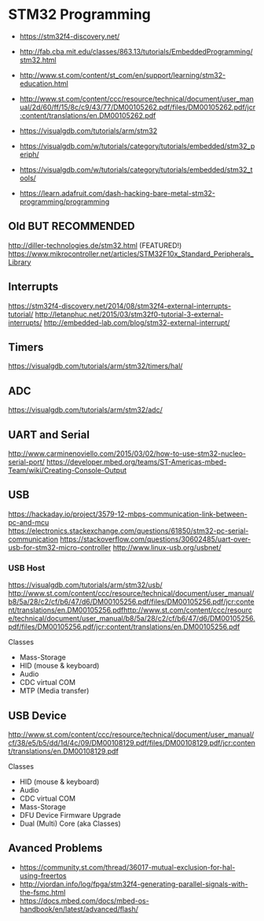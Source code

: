 # STM32 Programming

* https://stm32f4-discovery.net/
* http://fab.cba.mit.edu/classes/863.13/tutorials/EmbeddedProgramming/stm32.html
* http://www.st.com/content/st_com/en/support/learning/stm32-education.html

* http://www.st.com/content/ccc/resource/technical/document/user_manual/2d/60/ff/15/8c/c9/43/77/DM00105262.pdf/files/DM00105262.pdf/jcr:content/translations/en.DM00105262.pdf

* https://visualgdb.com/tutorials/arm/stm32
* https://visualgdb.com/w/tutorials/category/tutorials/embedded/stm32_periph/
* https://visualgdb.com/w/tutorials/category/tutorials/embedded/stm32_tools/

* https://learn.adafruit.com/dash-hacking-bare-metal-stm32-programming/programming

## Old BUT RECOMMENDED

http://diller-technologies.de/stm32.html (FEATURED!)
https://www.mikrocontroller.net/articles/STM32F10x_Standard_Peripherals_Library

## Interrupts

https://stm32f4-discovery.net/2014/08/stm32f4-external-interrupts-tutorial/
http://letanphuc.net/2015/03/stm32f0-tutorial-3-external-interrupts/
http://embedded-lab.com/blog/stm32-external-interrupt/

## Timers

https://visualgdb.com/tutorials/arm/stm32/timers/hal/

## ADC

https://visualgdb.com/tutorials/arm/stm32/adc/

## UART and Serial

http://www.carminenoviello.com/2015/03/02/how-to-use-stm32-nucleo-serial-port/
https://developer.mbed.org/teams/ST-Americas-mbed-Team/wiki/Creating-Console-Output

## USB

https://hackaday.io/project/3579-12-mbps-communication-link-between-pc-and-mcu
https://electronics.stackexchange.com/questions/61850/stm32-pc-serial-communication
https://stackoverflow.com/questions/30602485/uart-over-usb-for-stm32-micro-controller
http://www.linux-usb.org/usbnet/

### USB Host

https://visualgdb.com/tutorials/arm/stm32/usb/
http://www.st.com/content/ccc/resource/technical/document/user_manual/b8/5a/28/c2/cf/b6/47/d6/DM00105256.pdf/files/DM00105256.pdf/jcr:content/translations/en.DM00105256.pdfhttp://www.st.com/content/ccc/resource/technical/document/user_manual/b8/5a/28/c2/cf/b6/47/d6/DM00105256.pdf/files/DM00105256.pdf/jcr:content/translations/en.DM00105256.pdf

Classes
* Mass-Storage
* HID (mouse & keyboard)
* Audio
* CDC virtual COM
* MTP (Media transfer)

## USB Device

http://www.st.com/content/ccc/resource/technical/document/user_manual/cf/38/e5/b5/dd/1d/4c/09/DM00108129.pdf/files/DM00108129.pdf/jcr:content/translations/en.DM00108129.pdf

Classes
* HID (mouse & keyboard)
* Audio
* CDC virtual COM
* Mass-Storage
* DFU Device Firmware Upgrade
* Dual (Multi) Core (aka Classes)

## Avanced Problems

* https://community.st.com/thread/36017-mutual-exclusion-for-hal-using-freertos
* http://vjordan.info/log/fpga/stm32f4-generating-parallel-signals-with-the-fsmc.html
* https://docs.mbed.com/docs/mbed-os-handbook/en/latest/advanced/flash/
